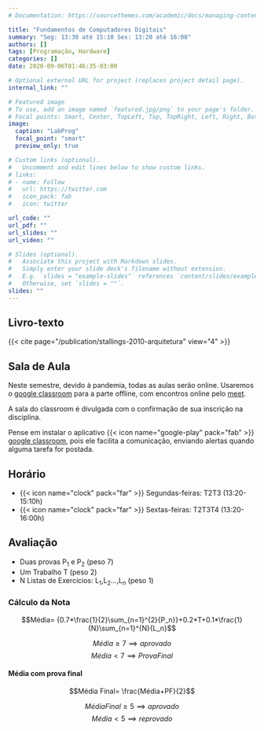 ```yaml
---
# Documentation: https://sourcethemes.com/academic/docs/managing-content/

title: "Fundamentos de Computadores Digitais"
summary: "Seg: 13:30 até 15:10 Sex: 13:20 até 16:00"
authors: []
tags: [Programação, Hardware]
categories: []
date: 2020-09-06T01:46:35-03:00

# Optional external URL for project (replaces project detail page).
internal_link: ""

# Featured image
# To use, add an image named `featured.jpg/png` to your page's folder.
# Focal points: Smart, Center, TopLeft, Top, TopRight, Left, Right, BottomLeft, Bottom, BottomRight.
image:
  caption: "LabProg"
  focal_point: "smart"
  preview_only: true

# Custom links (optional).
#   Uncomment and edit lines below to show custom links.
# links:
# - name: Follow
#   url: https://twitter.com
#   icon_pack: fab
#   icon: twitter

url_code: ""
url_pdf: ""
url_slides: ""
url_video: ""

# Slides (optional).
#   Associate this project with Markdown slides.
#   Simply enter your slide deck's filename without extension.
#   E.g. `slides = "example-slides"` references `content/slides/example-slides.md`.
#   Otherwise, set `slides = ""`.
slides: ""
---
```


## Livro-texto

{{< cite page="/publication/stallings-2010-arquitetura" view="4" >}}

## Sala de Aula
Neste semestre, devido à pandemia, todas as aulas serão online. Usaremos o
[google classroom](https://classroom.google.com/) para a parte offline, 
com encontros online pelo [meet](https://meet.google.com/).

A sala do classroom é divulgada com o confirmação de sua inscrição na disciplina.

Pense em instalar o aplicativo {{< icon name="google-play" pack="fab" >}}
[google classroom](https://play.google.com/store/apps/details?id=com.google.android.apps.classroom&hl=pt_BR),
pois ele facilita a comunicação, enviando alertas quando alguma tarefa for postada.

## Horário

- {{< icon name="clock" pack="far" >}} Segundas-feiras: T2T3 (13:20-15:10h)
- {{< icon name="clock" pack="far" >}} Sextas-feiras: T2T3T4 (13:20-16:00h)

## Avaliação
  - Duas provas P<sub>1</sub> e P<sub>2</sub> (peso 7)
  - Um Trabalho T (peso 2)
  - N Listas de Exercícios: L<sub>1</sub>,L<sub>2</sub>...,L<sub>n</sub> (peso 1)

### Cálculo da Nota
$$Média= {0.7*\frac{1}{2}\sum_{n=1}^{2}{P_n}}+0.2*T+0.1*\frac{1}{N}\sum_{n=1}^{N}{L_n}$$

$$Média \ge 7 \implies aprovado$$
$$Média \lt 7 \implies Prova Final$$

#### Média com prova final 
$$Média Final= \frac{Média+PF}{2}$$

$$Média Final \ge 5 \implies aprovado$$
$$Média \lt 5 \implies reprovado$$